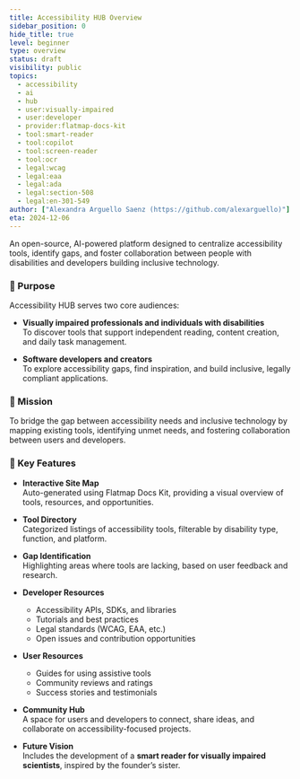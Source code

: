 ```yaml
---
title: Accessibility HUB Overview
sidebar_position: 0
hide_title: true
level: beginner
type: overview
status: draft
visibility: public
topics:
  - accessibility
  - ai
  - hub
  - user:visually-impaired
  - user:developer
  - provider:flatmap-docs-kit
  - tool:smart-reader
  - tool:copilot
  - tool:screen-reader
  - tool:ocr
  - legal:wcag
  - legal:eaa
  - legal:ada
  - legal:section-508
  - legal:en-301-549
author: ["Alexandra Arguello Saenz (https://github.com/alexarguello)"]
eta: 2024-12-06
---
```


An open-source, AI-powered platform designed to centralize accessibility tools, identify gaps, and foster collaboration between people with disabilities and developers building inclusive technology.

### 🌟 Purpose

Accessibility HUB serves two core audiences:

- **Visually impaired professionals and individuals with disabilities**  
  To discover tools that support independent reading, content creation, and daily task management.

- **Software developers and creators**  
  To explore accessibility gaps, find inspiration, and build inclusive, legally compliant applications.

### 🎯 Mission

To bridge the gap between accessibility needs and inclusive technology by mapping existing tools, identifying unmet needs, and fostering collaboration between users and developers.

### 🧩 Key Features

- **Interactive Site Map**  
  Auto-generated using Flatmap Docs Kit, providing a visual overview of tools, resources, and opportunities.

- **Tool Directory**  
  Categorized listings of accessibility tools, filterable by disability type, function, and platform.

- **Gap Identification**  
  Highlighting areas where tools are lacking, based on user feedback and research.

- **Developer Resources**  
  - Accessibility APIs, SDKs, and libraries  
  - Tutorials and best practices  
  - Legal standards (WCAG, EAA, etc.)  
  - Open issues and contribution opportunities

- **User Resources**  
  - Guides for using assistive tools  
  - Community reviews and ratings  
  - Success stories and testimonials

- **Community Hub**  
  A space for users and developers to connect, share ideas, and collaborate on accessibility-focused projects.

- **Future Vision**  
  Includes the development of a **smart reader for visually impaired scientists**, inspired by the founder’s sister.
